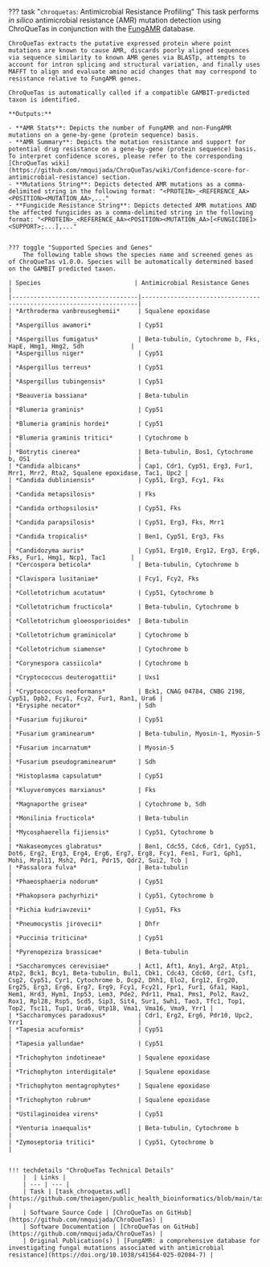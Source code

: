 ??? task "`chroquetas`: Antimicrobial Resistance Profiling"
    This task performs *in silico* antimicrobial resistance (AMR) mutation detection using ChroQueTas in conjunction with the [FungAMR](https://card.mcmaster.ca/fungamrhome) database.

    ChroQueTas extracts the putative expressed protein where point mutations are known to cause AMR, discards poorly aligned sequences via sequence similarity to known AMR genes via BLASTp, attempts to account for intron splicing and structural variation, and finally uses MAFFT to align and evaluate amino acid changes that may correspond to resistance relative to FungAMR genes.

    ChroQueTas is automatically called if a compatible GAMBIT-predicted taxon is identified.

    **Outputs:**

    - **AMR Stats**: Depicts the number of FungAMR and non-FungAMR mutations on a gene-by-gene (protein sequence) basis.
    - **AMR Summary**: Depicts the mutation resistance and support for potential drug resistance on a gene-by-gene (protein sequence) basis. To interpret confidence scores, please refer to the corresponding [ChroQueTas wiki](https://github.com/nmquijada/ChroQueTas/wiki/Confidence-score-for-antimicrobial-resistance) section.
    - **Mutations String**: Depicts detected AMR mutations as a comma-delimited string in the following format: "<PROTEIN>_<REFERENCE_AA><POSITION><MUTATION_AA>,..."
    - **Fungicide Resistance String**: Depicts detected AMR mutations AND the affected fungicides as a comma-delimited string in the following format: "<PROTEIN>_<REFERENCE_AA><POSITION><MUTATION_AA>[<FUNGICIDE1><SUPPORT>;...],..."


    ??? toggle "Supported Species and Genes"
        The following table shows the species name and screened genes as of ChroQueTas v1.0.0. Species will be automatically determined based on the GAMBIT predicted taxon.

    | Species                          | Antimicrobial Resistance Genes                                      |
    |-----------------------------------|---------------------------------------------------------------------|
    | *Arthroderma vanbreuseghemii*     | Squalene epoxidase                                                 |
    | *Aspergillus awamori*             | Cyp51                                                              |
    | *Aspergillus fumigatus*           | Beta-tubulin, Cytochrome b, Fks, HapE, Hmg1, Hmg2, Sdh             |
    | *Aspergillus niger*               | Cyp51                                                              |
    | *Aspergillus terreus*             | Cyp51                                                              |
    | *Aspergillus tubingensis*         | Cyp51                                                              |
    | *Beauveria bassiana*              | Beta-tubulin                                                       |
    | *Blumeria graminis*               | Cyp51                                                              |
    | *Blumeria graminis hordei*        | Cyp51                                                              |
    | *Blumeria graminis tritici*       | Cytochrome b                                                       |
    | *Botrytis cinerea*                | Beta-tubulin, Bos1, Cytochrome b, OS1                              |
    | *Candida albicans*                | Cap1, Cdr1, Cyp51, Erg3, Fur1, Mrr1, Mrr2, Rta2, Squalene epoxidase, Tac1, Upc2 |
    | *Candida dubliniensis*            | Cyp51, Erg3, Fcy1, Fks                                             |
    | *Candida metapsilosis*            | Fks                                                                |
    | *Candida orthopsilosis*           | Cyp51, Fks                                                         |
    | *Candida parapsilosis*            | Cyp51, Erg3, Fks, Mrr1                                             |
    | *Candida tropicalis*              | Ben1, Cyp51, Erg3, Fks                                             |
    | *Candidozyma auris*               | Cyp51, Erg10, Erg12, Erg3, Erg6, Fks, Fur1, Hmg1, Ncp1, Tac1       |
    | *Cercospora beticola*             | Beta-tubulin, Cytochrome b                                         |
    | *Clavispora lusitaniae*           | Fcy1, Fcy2, Fks                                                    |
    | *Colletotrichum acutatum*         | Cyp51, Cytochrome b                                                |
    | *Colletotrichum fructicola*       | Beta-tubulin, Cytochrome b                                         |
    | *Colletotrichum gloeosporioides*  | Beta-tubulin                                                       |
    | *Colletotrichum graminicola*      | Cytochrome b                                                       |
    | *Colletotrichum siamense*         | Cytochrome b                                                       |
    | *Corynespora cassiicola*          | Cytochrome b                                                       |
    | *Cryptococcus deuterogattii*      | Uxs1                                                               |
    | *Cryptococcus neoformans*         | Bck1, CNAG 04784, CNBG 2198, Cyp51, Dpb2, Fcy1, Fcy2, Fur1, Ran1, Ura6 |
    | *Erysiphe necator*                | Sdh                                                                |
    | *Fusarium fujikuroi*              | Cyp51                                                              |
    | *Fusarium graminearum*            | Beta-tubulin, Myosin-1, Myosin-5                                   |
    | *Fusarium incarnatum*             | Myosin-5                                                           |
    | *Fusarium pseudograminearum*      | Sdh                                                                |
    | *Histoplasma capsulatum*          | Cyp51                                                              |
    | *Kluyveromyces marxianus*         | Fks                                                                |
    | *Magnaporthe grisea*              | Cytochrome b, Sdh                                                  |
    | *Monilinia fructicola*            | Beta-tubulin                                                       |
    | *Mycosphaerella fijiensis*        | Cyp51, Cytochrome b                                                |
    | *Nakaseomyces glabratus*          | Ben1, Cdc55, Cdc6, Cdr1, Cyp51, Dot6, Erg2, Erg3, Erg4, Erg6, Erg7, Erg8, Fcy1, Fen1, Fur1, Gph1, Mohi, Mrpl11, Msh2, Pdr1, Pdr15, Qdr2, Sui2, Tcb |
    | *Passalora fulva*                 | Beta-tubulin                                                       |
    | *Phaeosphaeria nodorum*           | Cyp51                                                              |
    | *Phakopsora pachyrhizi*           | Cyp51, Cytochrome b                                                |
    | *Pichia kudriavzevii*             | Cyp51, Fks                                                         |
    | *Pneumocystis jirovecii*          | Dhfr                                                               |
    | *Puccinia triticina*              | Cyp51                                                              |
    | *Pyrenopeziza brassicae*          | Beta-tubulin                                                       |
    | *Saccharomyces cerevisiae*        | Act1, Aft1, Any1, Arg2, Atp1, Atp2, Bck1, Bcy1, Beta-tubulin, Bul1, Cbk1, Cdc43, Cdc60, Cdr1, Csf1, Csg2, Cyp51, Cyr1, Cytochrome b, Dcp2, Dhh1, Elo2, Erg12, Erg20, Erg25, Erg3, Erg6, Erg7, Erg9, Fcy1, Fcy21, Fpr1, Fur1, Gfa1, Hap1, Hem1, Hrd3, Hym1, Inp53, Lem3, Pde2, Pdr11, Pma1, Pms1, Pol2, Rav2, Rox1, Rpl28, Rsp5, Scd5, Sip3, Sit4, Sur1, Swh1, Tao3, Tfc1, Top1, Top2, Tsc11, Tup1, Ura6, Utp18, Vma1, Vma16, Vma9, Yrr1 |
    | *Saccharomyces paradoxus*         | Cdr1, Erg2, Erg6, Pdr10, Upc2, Yrr1                                |
    | *Tapesia acuformis*               | Cyp51                                                              |
    | *Tapesia yallundae*               | Cyp51                                                              |
    | *Trichophyton indotineae*         | Squalene epoxidase                                                 |
    | *Trichophyton interdigitale*      | Squalene epoxidase                                                 |
    | *Trichophyton mentagrophytes*     | Squalene epoxidase                                                 |
    | *Trichophyton rubrum*             | Squalene epoxidase                                                 |
    | *Ustilaginoidea virens*           | Cyp51                                                              |
    | *Venturia inaequalis*             | Beta-tubulin, Cytochrome b                                         |
    | *Zymoseptoria tritici*            | Cyp51, Cytochrome b                                                |
    

    !!! techdetails "ChroQueTas Technical Details"    
        |  | Links |
        | --- | --- |
        | Task | [task_chroquetas.wdl](https://github.com/theiagen/public_health_bioinformatics/blob/main/tasks/gene_typing/drug_resistance/task_chroquetas.wdl) |
        | Software Source Code | [ChroQueTas on GitHub](https://github.com/nmquijada/ChroQueTas) |
        | Software Documentation | [ChroQueTas on GitHub](https://github.com/nmquijada/ChroQueTas) |
        | Original Publication(s) | [FungAMR: a comprehensive database for investigating fungal mutations associated with antimicrobial resistance](https://doi.org/10.1038/s41564-025-02084-7) |
